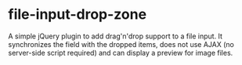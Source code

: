 file-input-drop-zone
====================

A simple jQuery plugin to add drag'n'drop support to a file input. It synchronizes the field with the dropped items, does not use AJAX (no server-side script required) and can display a preview for image files.